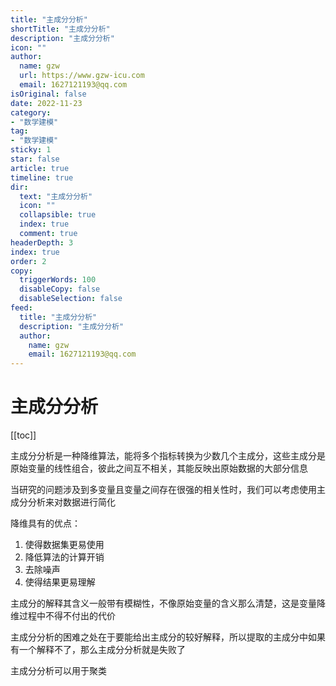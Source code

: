 ```yaml
---
title: "主成分分析"
shortTitle: "主成分分析"
description: "主成分分析"
icon: ""
author: 
  name: gzw
  url: https://www.gzw-icu.com
  email: 1627121193@qq.com
isOriginal: false
date: 2022-11-23
category: 
- "数学建模"
tag:
- "数学建模"
sticky: 1
star: false
article: true
timeline: true
dir:
  text: "主成分分析"
  icon: ""
  collapsible: true
  index: true
  comment: true
headerDepth: 3
index: true
order: 2
copy:
  triggerWords: 100
  disableCopy: false
  disableSelection: false
feed:
  title: "主成分分析"
  description: "主成分分析"
  author:
    name: gzw
    email: 1627121193@qq.com
---
```




# 主成分分析

[[toc]]

主成分分析是一种降维算法，能将多个指标转换为少数几个主成分，这些主成分是原始变量的线性组合，彼此之间互不相关，其能反映出原始数据的大部分信息

当研究的问题涉及到多变量且变量之间存在很强的相关性时，我们可以考虑使用主成分分析来对数据进行简化

降维具有的优点：

1. 使得数据集更易使用
2. 降低算法的计算开销
3. 去除噪声
4. 使得结果更易理解

主成分的解释其含义一般带有模糊性，不像原始变量的含义那么清楚，这是变量降维过程中不得不付出的代价

主成分分析的困难之处在于要能给出主成分的较好解释，所以提取的主成分中如果有一个解释不了，那么主成分分析就是失败了

主成分分析可以用于聚类